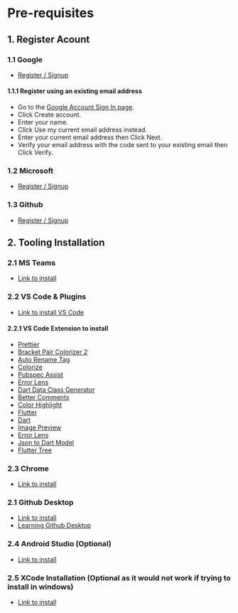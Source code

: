 # Pre-requisites
## 1. Register Acount
### 1.1 Google
* [Register / Signup](https://accounts.google.com/signup/v2/webcreateaccount?flowName=GlifWebSignIn&flowEntry=SignUp)
#### 1.1.1 Register using an existing email address
* Go to the [Google Account Sign In page](https://accounts.google.com/signin).
* Click Create account.
* Enter your name.
* Click Use my current email address instead.
* Enter your current email address then Click Next.
* Verify your email address with the code sent to your existing email then Click Verify.
### 1.2 Microsoft
* [Register / Signup](https://signup.live.com/signup?id=74335&contextid=B8DE883F35E04F95&opid=3ABF61BC9591FFF3&bk=1669882100&sru=https://login.live.com/login.srf%3fid%3d74335%26id%3d74335%26contextid%3dB8DE883F35E04F95%26opid%3d3ABF61BC9591FFF3%26mkt%3dTH-TH%26lc%3d1054%26bk%3d1669882100%26uaid%3d2e0772993fd24d9f992e261d8d18c457&uiflavor=web&lic=1&mkt=TH-TH&lc=1054&uaid=2e0772993fd24d9f992e261d8d18c457)
### 1.3 Github
* [Register / Signup](https://github.com/signup?ref_cta=Sign+up&ref_loc=header+logged+out&ref_page=%2F&source=header-home)
## 2. Tooling Installation
### 2.1 MS Teams
* [Link to install](https://www.microsoft.com/en-ww/microsoft-teams/download-app)
### 2.2 VS Code & Plugins
* [Link to install VS Code](https://code.visualstudio.com/download)
#### 2.2.1 VS Code Extension to install 
* [Prettier](https://x-team.com/blog/best-vscode-extensions/#prettier)
* [Bracket Pair Colorizer 2](https://marketplace.visualstudio.com/items?itemName=CoenraadS.bracket-pair-colorizer-2)
* [Auto Rename Tag](https://x-team.com/blog/best-vscode-extensions/#auto-rename-tag)
* [Colorize](https://x-team.com/blog/best-vscode-extensions/#colorize)
* [Pubspec Assist](https://www.syncfusion.com/blogs/post/10-best-visual-studio-code-extensions-for-flutter-development.aspx#pubspec-assist)
* [Error Lens](https://marketplace.visualstudio.com/items?itemName=usernamehw.errorlens)
* [Dart Data Class Generator](https://marketplace.visualstudio.com/items?itemName=BendixMa.dart-data-class-generator)
* [Better Comments](https://marketplace.visualstudio.com/items?itemName=aaron-bond.better-comments)
* [Color Highlight](https://marketplace.visualstudio.com/items?itemName=naumovs.color-highlight)
* [Flutter](https://marketplace.visualstudio.com/items?itemName=Dart-Code.flutter) 
* [Dart](https://marketplace.visualstudio.com/items?itemName=Dart-Code.dart-code)
* [Image Preview](https://marketplace.visualstudio.com/items?itemName=Nash.awesome-flutter-snippets)
* [Error Lens](https://marketplace.visualstudio.com/items?itemName=usernamehw.errorlens)
* [Json to Dart Model](https://marketplace.visualstudio.com/items?itemName=hirantha.json-to-dart&ssr=false#overview)
* [Flutter Tree](https://marketplace.visualstudio.com/items?itemName=marcelovelasquez.flutter-tree)
### 2.3 Chrome
* [Link to install](https://www.google.com/chrome/?brand=CHBD&brand=CHBD&gclid=Cj0KCQiAvqGcBhCJARIsAFQ5ke5oMqeIHiYn4YEuDruMuhk1xAOQYmthdlKrfMyh-_NAVF7PDrCf2GEaAkdCEALw_wcB&gclsrc=aw.ds)
### 2.1 Github Desktop
* [Link to install](https://desktop.github.com/)
* [Learning Github Desktop](https://www.youtube.com/watch?v=fIAkdihd6Fg)
### 2.4 Android Studio (Optional)
* [Link to install](https://developer.android.com/studio?gclid=Cj0KCQiAvqGcBhCJARIsAFQ5ke55LAAeXOqp8KpmmIo5qKWGSi--mI9iTI0ZsyxGDDOp10go0UGDN7oaAjLFEALw_wcB&gclsrc=aw.ds)
### 2.5 XCode Installation (Optional as it would not work if trying to install in windows)
* [Link to install](https://apps.apple.com/us/app/xcode/id497799835?mt=12)

